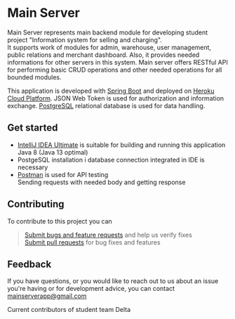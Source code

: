 # Main Server  


Main Server represents main backend module for developing student project "Information system for selling and charging".  
It supports work of modules for admin, warehouse, user management, public relations and merchant dashboard. Also, it 
provides needed informations for other servers in this system. Main server offers RESTful API for performing basic CRUD
operations and other needed operations for all bounded modules. 

This application is developed with [Spring Boot](https://spring.io/projects/spring-boot) and deployed on [Heroku Cloud Platform](https://www.heroku.com/). JSON Web Token is used for authorization 
and information exchange. [PostgreSQL](https://www.postgresql.org/) relational database is used for data handling.   


## Get started
- [IntelliJ IDEA Ultimate](https://www.jetbrains.com/idea/) is suitable for building and running this application  
Java 8 (Java 13 optimal)
- PostgeSQL installation i database connection integrated in IDE is necessary
- [Postman](https://www.postman.com/) is used for API testing  
Sending requests with needed body and getting response


## Contributing
To contribute to this project you can   
> [Submit bugs and feature requests](https://github.com/lvrnjak1/MainServer/issues) and help us verify fixes  
[Submit pull requests](https://github.com/lvrnjak1/MainServer/pulls) for bug fixes and features

## Feedback
If you have questions, or you would like to reach out to us about an issue you're having or for development advice, you can
contact <mainserverapp@gmail.com> 

Current contributors of student team Delta
